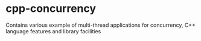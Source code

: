 # cpp-concurrency
Contains various example of multi-thread applications for concurrency, C++ language features and library facilities
